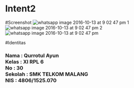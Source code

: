 # Intent2
#Screenshot
![whatsapp image 2016-10-13 at 9 02 47 pm 1](https://cloud.githubusercontent.com/assets/22120736/19352094/bd2067d6-9188-11e6-9da3-0cfdbe217ed1.jpeg)
![whatsapp image 2016-10-13 at 9 02 47 pm 2](https://cloud.githubusercontent.com/assets/22120736/19352096/bd238cf4-9188-11e6-82b4-f6728844da0e.jpeg)
![whatsapp image 2016-10-13 at 9 02 47 pm](https://cloud.githubusercontent.com/assets/22120736/19352095/bd228cfa-9188-11e6-983e-9b8486bd8ddf.jpeg)
<br>


#Identitas
<h3> 
Nama : Qurrotul Ayun <br>
Kelas : XI RPL 6  <br>
No : 30 <br>
Sekolah : SMK TELKOM MALANG <br> 
NIS : 4806/1525.070
</h3>
